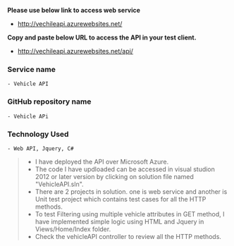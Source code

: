 **Please use below link to access web service**

* http://vechileapi.azurewebsites.net/

**Copy and paste below URL to access the API in your test client.**
* http://vechileapi.azurewebsites.net/api/


### Service name
    - Vehicle API
### GitHub repository name
    - Vehicle APi
    
### Technology Used
    - Web API, Jquery, C#

>  - I have deployed the API over Microsoft Azure.
>  - The code I have updloaded can be accessed in visual studion 2012 or later version by clicking on solution file named  "VehicleAPI.sln". 
>  - There are 2 projects in solution. one is web service and another is Unit test project which contains test cases for all the HTTP methods. 
>  - To test Filtering using multiple vehicle attributes in GET method, I have implemented simple logic using HTML and Jquery in Views/Home/Index folder.
>  - Check the vehicleAPI controller to review all the HTTP methods.